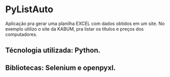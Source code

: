 # PyListAuto
Aplicação pra gerar uma planilha EXCEL com dados obtidos em um site. No exemplo utilizo o site da KABUM, pra listar os títulos e preços dos computadores.

<h2>Técnologia utilizada: Python.</h2>
<h2>Bibliotecas: Selenium e openpyxl.</h2>
